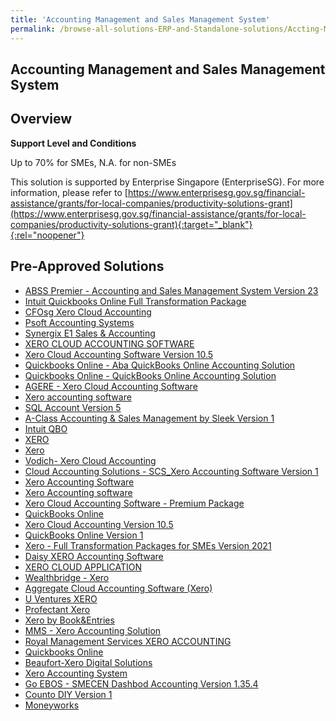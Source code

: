 ```yaml
---
title: 'Accounting Management and Sales Management System'
permalink: /browse-all-solutions-ERP-and-Standalone-solutions/Accting-Mgmt-and-Sales-Mgmt-System
---
```


## Accounting Management and Sales Management System
## Overview

**Support Level and Conditions**

Up to 70% for SMEs, N.A. for non-SMEs

This solution is supported by Enterprise Singapore (EnterpriseSG). For more information, please refer to [https://www.enterprisesg.gov.sg/financial-assistance/grants/for-local-companies/productivity-solutions-grant](https://www.enterprisesg.gov.sg/financial-assistance/grants/for-local-companies/productivity-solutions-grant){:target="_blank"}{:rel="noopener"}

## Pre-Approved Solutions

- <a href='/productivity-solutions-grant/solutionrepo/solution3' target='_blank'>ABSS Premier - Accounting and Sales Management System Version 23</a><br>
- <a href='/productivity-solutions-grant/solutionrepo/solution59' target='_blank'>Intuit Quickbooks Online Full Transformation Package</a><br>
- <a href='/productivity-solutions-grant/solutionrepo/solution287' target='_blank'>CFOsg Xero Cloud Accounting</a><br>
- <a href='/productivity-solutions-grant/solutionrepo/solution721' target='_blank'>Psoft Accounting Systems</a><br>
- <a href='/productivity-solutions-grant/solutionrepo/solution835' target='_blank'>Synergix E1 Sales & Accounting</a><br>
- <a href='/productivity-solutions-grant/solutionrepo/solution926' target='_blank'>XERO CLOUD ACCOUNTING SOFTWARE</a><br>
- <a href='/productivity-solutions-grant/solutionrepo/solution968' target='_blank'>Xero Cloud Accounting Software Version 10.5</a><br>
- <a href='/productivity-solutions-grant/solutionrepo/solution1009' target='_blank'>Quickbooks Online - Aba QuickBooks Online Accounting Solution</a><br>
- <a href='/productivity-solutions-grant/solutionrepo/solution1011' target='_blank'>Quickbooks Online - QuickBooks Online Accounting Solution </a><br>
- <a href='/productivity-solutions-grant/solutionrepo/solution1074' target='_blank'>AGERE - Xero Cloud Accounting Software </a><br>
- <a href='/productivity-solutions-grant/solutionrepo/solution1162' target='_blank'>Xero accounting software</a><br>
- <a href='/productivity-solutions-grant/solutionrepo/solution1434' target='_blank'>SQL Account Version 5</a><br>
- <a href='/productivity-solutions-grant/solutionrepo/solution1574' target='_blank'>A-Class Accounting & Sales Management by Sleek Version 1</a><br>
- <a href='/productivity-solutions-grant/solutionrepo/solution1693' target='_blank'>Intuit QBO</a><br>
- <a href='/productivity-solutions-grant/solutionrepo/solution1759' target='_blank'>XERO</a><br>
- <a href='/productivity-solutions-grant/solutionrepo/solution1764' target='_blank'>Xero</a><br>
- <a href='/productivity-solutions-grant/solutionrepo/solution1980' target='_blank'>Vodich- Xero Cloud Accounting</a><br>
- <a href='/productivity-solutions-grant/solutionrepo/solution2067' target='_blank'>Cloud Accounting Solutions - SCS_Xero Accounting Software Version 1</a><br>
- <a href='/productivity-solutions-grant/solutionrepo/solution2094' target='_blank'>Xero Accounting Software</a><br>
- <a href='/productivity-solutions-grant/solutionrepo/solution2194' target='_blank'>Xero Accounting software</a><br>
- <a href='/productivity-solutions-grant/solutionrepo/solution2204' target='_blank'>Xero Cloud Accounting Software - Premium Package</a><br>
- <a href='/productivity-solutions-grant/solutionrepo/solution2236' target='_blank'>QuickBooks Online</a><br>
- <a href='/productivity-solutions-grant/solutionrepo/solution2245' target='_blank'>Xero Cloud Accounting Version 10.5</a><br>
- <a href='/productivity-solutions-grant/solutionrepo/solution2390' target='_blank'>QuickBooks Online Version 1</a><br>
- <a href='/productivity-solutions-grant/solutionrepo/solution2422' target='_blank'>Xero - Full Transformation Packages for SMEs Version 2021</a><br>
- <a href='/productivity-solutions-grant/solutionrepo/solution2427' target='_blank'>Daisy XERO Accounting Software</a><br>
- <a href='/productivity-solutions-grant/solutionrepo/solution2492' target='_blank'>XERO CLOUD APPLICATION</a><br>
- <a href='/productivity-solutions-grant/solutionrepo/solution2531' target='_blank'>Wealthbridge - Xero</a><br>
- <a href='/productivity-solutions-grant/solutionrepo/solution2537' target='_blank'>Aggregate Cloud Accounting Software (Xero)</a><br>
- <a href='/productivity-solutions-grant/solutionrepo/solution2557' target='_blank'>U Ventures XERO</a><br>
- <a href='/productivity-solutions-grant/solutionrepo/solution2577' target='_blank'>Profectant Xero</a><br>
- <a href='/productivity-solutions-grant/solutionrepo/solution2590' target='_blank'>Xero by Book&Entries</a><br>
- <a href='/productivity-solutions-grant/solutionrepo/solution2612' target='_blank'>MMS - Xero Accounting Solution</a><br>
- <a href='/productivity-solutions-grant/solutionrepo/solution2650' target='_blank'>Royal Management Services XERO ACCOUNTING</a><br>
- <a href='/productivity-solutions-grant/solutionrepo/solution2673' target='_blank'>Quickbooks Online</a><br>
- <a href='/productivity-solutions-grant/solutionrepo/solution2777' target='_blank'>Beaufort-Xero Digital Solutions</a><br>
- <a href='/productivity-solutions-grant/solutionrepo/solution2782' target='_blank'>Xero Accounting System</a><br>
- <a href='/productivity-solutions-grant/solutionrepo/solution2846' target='_blank'>Go EBOS - SMECEN Dashbod Accounting Version 1.35.4</a><br>
- <a href='/productivity-solutions-grant/solutionrepo/solution2943' target='_blank'>Counto DIY Version 1</a><br>
- <a href='/productivity-solutions-grant/solutionrepo/solution3010' target='_blank'>Moneyworks</a><br>
